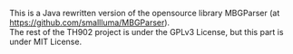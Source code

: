 This is a Java rewritten version of the opensource library MBGParser (at https://github.com/smallluma/MBGParser).  
The rest of the TH902 project is under the GPLv3 License, but this part is under MIT License.